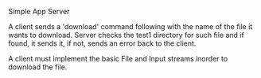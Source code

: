 Simple App Server


A client sends a 'download' command following with the name of the file it wants to download. Server checks the test1 directory for such file and if found, it sends it, if not, sends an error back to the client.


A client must implement the basic File and Input streams inorder to download the file.
